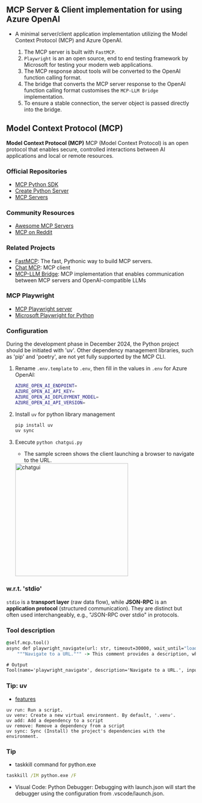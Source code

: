 ## MCP Server & Client implementation for using Azure OpenAI

- A minimal server/client application implementation utilizing the Model Context Protocol (MCP) and Azure OpenAI.

    1. The MCP server is built with `FastMCP`.  
    2. `Playwright` is an an open source, end to end testing framework by Microsoft for testing your modern web applications. 
    3. The MCP response about tools will be converted to the OpenAI function calling format.  
    4. The bridge that converts the MCP server response to the OpenAI function calling format customises the `MCP-LLM Bridge` implementation.
    5. To ensure a stable connection, the server object is passed directly into the bridge. 

## Model Context Protocol (MCP)

**Model Context Protocol (MCP)** MCP (Model Context Protocol) is an open protocol that enables secure, controlled interactions between AI applications and local or remote resources. 

### Official Repositories

- [MCP Python SDK](https://github.com/modelcontextprotocol/python-sdk)  
- [Create Python Server](https://github.com/modelcontextprotocol/create-python-server)  
- [MCP Servers](https://github.com/modelcontextprotocol/servers)  

### Community Resources

- [Awesome MCP Servers](https://github.com/punkpeye/awesome-mcp-servers)  
- [MCP on Reddit](https://www.reddit.com/r/mcp/)  

### Related Projects

- [FastMCP](https://github.com/jlowin/fastmcp): The fast, Pythonic way to build MCP servers.
- [Chat MCP](https://github.com/daodao97/chatmcp): MCP client
- [MCP-LLM Bridge](https://github.com/bartolli/mcp-llm-bridge): MCP implementation that enables communication between MCP servers and OpenAI-compatible LLMs

### MCP Playwright

- [MCP Playwright server](https://github.com/executeautomation/mcp-playwright)  
- [Microsoft Playwright for Python](https://github.com/microsoft/playwright-python)  

### Configuration

During the development phase in December 2024, the Python project should be initiated with 'uv'. Other dependency management libraries, such as 'pip' and 'poetry', are not yet fully supported by the MCP CLI.

1. Rename `.env.template` to `.env`, then fill in the values in `.env` for Azure OpenAI:

    ```bash
    AZURE_OPEN_AI_ENDPOINT=
    AZURE_OPEN_AI_API_KEY=
    AZURE_OPEN_AI_DEPLOYMENT_MODEL=
    AZURE_OPEN_AI_API_VERSION=
    ```

1. Install `uv` for python library management

    ```bash
    pip install uv
    uv sync
    ```

1. Execute `python chatgui.py`

    - The sample screen shows the client launching a browser to navigate to the URL.

    <img alt="chatgui" src="doc/chatgui_gpt_generate.png" width="300"/>

### w.r.t. 'stdio'

`stdio` is a **transport layer** (raw data flow), while **JSON-RPC** is an **application protocol** (structured communication). They are distinct but often used interchangeably, e.g., "JSON-RPC over stdio" in protocols.

### Tool description

```cmd
@self.mcp.tool()
async def playwright_navigate(url: str, timeout=30000, wait_until="load"):
    """Navigate to a URL.""" -> This comment provides a description, which may be used in a mechanism similar to function calling in LLMs.

# Output
Tool(name='playwright_navigate', description='Navigate to a URL.', inputSchema={'properties': {'url': {'title': 'Url', 'type': 'string'}, 'timeout': {'default': 30000, 'title': 'timeout', 'type': 'string'}
```

### Tip: uv

- [features](https://docs.astral.sh/uv/getting-started/features)

```
uv run: Run a script.
uv venv: Create a new virtual environment. By default, '.venv'.
uv add: Add a dependency to a script
uv remove: Remove a dependency from a script
uv sync: Sync (Install) the project's dependencies with the environment.
```

### Tip

- taskkill command for python.exe

```cmd
taskkill /IM python.exe /F
```
- Visual Code: Python Debugger: Debugging with launch.json will start the debugger using the configuration from .vscode/launch.json.

<!-- ### Sample query

Navigate to website http://eaapp.somee.com and click the login link. In the login page, enter the username and password as "admin" and "password" respectively and perform login. Then click the Employee List page and click "Create New" button and enter realistic employee details to create for Name, Salary, DurationWorked, Select dropdown for Grade as CLevel and Email. -->
